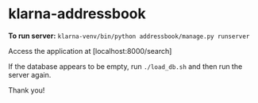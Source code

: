 # klarna-addressbook

**To run server:**
`klarna-venv/bin/python addressbook/manage.py runserver`

Access the application at [localhost:8000/search]

If the database appears to be empty, run `./load_db.sh` and then run the server again.

Thank you!
